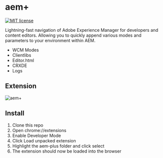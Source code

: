 # aem+

[![MIT license](https://img.shields.io/badge/License-MIT-blue.svg)](https://lbesson.mit-license.org/)

Lightning-fast navigation of Adobe Experience Manager for developers and content editors. Allowing you to quickly append various modes and parameters to your environment within AEM.

* WCM Modes
* Clientlibs
* Editor.html
* CRXDE
* Logs

## Extension 
![aem+](https://github.lbg.eu-gb.bluemix.net/andrew-raynes/aem-plus/blob/master/poster.png)

## Install

1. Clone this repo
2. Open chrome://extensions
3. Enable Developer Mode
4. Click Load unpacked extension
5. Highlight the aem-plus folder and click select
6. The extension should now be loaded into the browser

